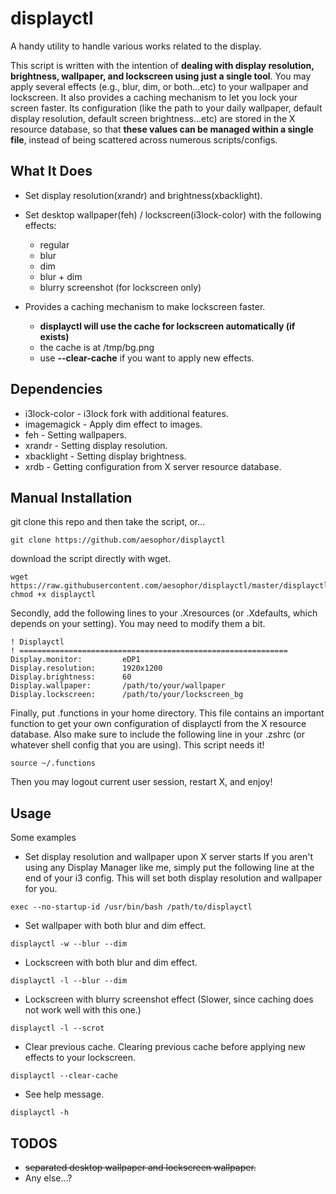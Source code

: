# displayctl
A handy utility to handle various works related to the display.
 
This script is written with the intention of **dealing with display resolution, brightness, wallpaper, and lockscreen using just a single tool**. You may apply several effects (e.g., blur, dim, or both...etc) to your wallpaper and lockscreen. It also provides a caching mechanism to let you lock your screen faster. 
Its configuration (like the path to your daily wallpaper, default display resolution, default screen brightness...etc) are stored in the X resource database, so that **these values can be managed within a single file**, instead of being scattered across numerous scripts/configs.

## What It Does
* Set display resolution(xrandr) and brightness(xbacklight).
 
* Set desktop wallpaper(feh) / lockscreen(i3lock-color) with the following effects:
  * regular
  * blur
  * dim
  * blur + dim
  * blurry screenshot (for lockscreen only)
 
* Provides a caching mechanism to make lockscreen faster.
  * **displayctl will use the cache for lockscreen automatically (if exists)**
  * the cache is at /tmp/bg.png
  * use **--clear-cache** if you want to apply new effects.
 
## Dependencies
* i3lock-color - i3lock fork with additional features.
* imagemagick  - Apply dim effect to images.
* feh          - Setting wallpapers.
* xrandr       - Setting display resolution.
* xbacklight   - Setting display brightness.
* xrdb         - Getting configuration from X server resource database.
 
## Manual Installation
git clone this repo and then take the script, or...
```
git clone https://github.com/aesophor/displayctl
```
 
download the script directly with wget.
```
wget https://raw.githubusercontent.com/aesophor/displayctl/master/displayctl
chmod +x displayctl
```

Secondly, add the following lines to your .Xresources (or .Xdefaults, which depends on your setting). You may need to modify them a bit.
```
! Displayctl
! ============================================================
Display.monitor:         eDP1
Display.resolution:      1920x1200
Display.brightness:      60
Display.wallpaper:       /path/to/your/wallpaper
Display.lockscreen:      /path/to/your/lockscreen_bg
```

Finally, put .functions in your home directory. This file contains an important function to get your own configuration of displayctl from the X resource database.
Also make sure to include the following line in your .zshrc (or whatever shell config that you are using). This script needs it!
```
source ~/.functions
```

Then you may logout current user session, restart X, and enjoy!
 
## Usage
Some examples
* Set display resolution and wallpaper upon X server starts
If you aren't using any Display Manager like me, simply put the following line at the end of your i3 config. This will set both display resolution and wallpaper for you.
```
exec --no-startup-id /usr/bin/bash /path/to/displayctl
```
 
* Set wallpaper with both blur and dim effect.
```
displayctl -w --blur --dim
```
 
* Lockscreen with both blur and dim effect.
```
displayctl -l --blur --dim
```
 
* Lockscreen with blurry screenshot effect (Slower, since caching does not work well with this one.)
```
displayctl -l --scrot
```
 
* Clear previous cache. Clearing previous cache before applying new effects to your lockscreen.
```
displayctl --clear-cache
```

* See help message.
```
displayctl -h
```
 
## TODOS
* ~~separated desktop wallpaper and lockscreen wallpaper.~~
* Any else...?
